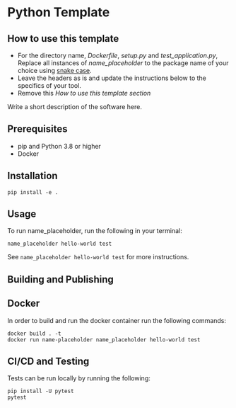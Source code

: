 # Python Template

## How to use this template

* For the directory name, *Dockerfile*, *setup.py* and *test_application.py*, Replace all instances of *name_placeholder* to the package name of your choice using [snake case](https://en.wikipedia.org/wiki/Snake_case).
* Leave the headers as is and update the instructions below to the specifics of your tool.
* Remove this *How to use this template section*

Write a short description of the software here.

## Prerequisites

* pip and Python 3.8 or higher
* Docker


## Installation

```
pip install -e .
```

## Usage
To run name_placeholder, run the following in your terminal:
```
name_placeholder hello-world test
```
See ```name_placeholder hello-world test``` for more instructions.

## Building and Publishing


## Docker
In order to build and run the docker container run the following commands:

```
docker build . -t
docker run name-placeholder name_placeholder hello-world test
```

## CI/CD and Testing

Tests can be run locally by running the following:
```
pip install -U pytest
pytest
```